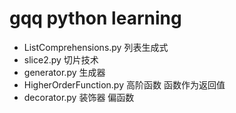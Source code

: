 gqq python learning
======
- ListComprehensions.py 列表生成式
- slice2.py 切片技术
- generator.py 生成器
- HigherOrderFunction.py 高阶函数 函数作为返回值
- decorator.py 装饰器 偏函数